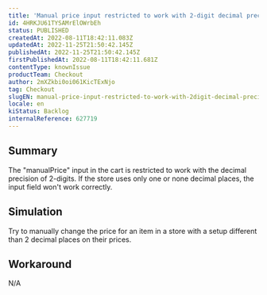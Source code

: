 ```yaml
---
title: 'Manual price input restricted to work with 2-digit decimal precision'
id: 4HRKJU61TYSAMrElOWrbEh
status: PUBLISHED
createdAt: 2022-08-11T18:42:11.083Z
updatedAt: 2022-11-25T21:50:42.145Z
publishedAt: 2022-11-25T21:50:42.145Z
firstPublishedAt: 2022-08-11T18:42:11.681Z
contentType: knownIssue
productTeam: Checkout
author: 2mXZkbi0oi061KicTExNjo
tag: Checkout
slugEN: manual-price-input-restricted-to-work-with-2digit-decimal-precision
locale: en
kiStatus: Backlog
internalReference: 627719
---
```


## Summary


The "manualPrice" input in the cart is restricted to work with the decimal precision of 2-digits. If the store uses only one or none decimal places, the input field won't work correctly.



## Simulation


Try to manually change the price for an item in a store with a setup different than 2 decimal places on their prices.



## Workaround


N/A

